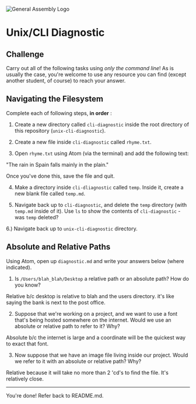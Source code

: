 ![General Assembly Logo](http://i.imgur.com/ke8USTq.png)

# Unix/CLI Diagnostic

## Challenge

Carry out all of the following tasks using _only the command line_! As is
usually the case, you're welcome to use any resource you can find (except
another student, of course) to reach your answer.

## Navigating the Filesystem

Complete each of following steps, **in order** :

1. Create a new directory called `cli-diagnostic` inside the root directory of
this repository (`unix-cli-diagnostic`).

2. Create a new file inside `cli-diagnostic` called `rhyme.txt`.

3. Open `rhyme.txt` using Atom (via the terminal) and add the following text:

 "The rain in Spain falls mainly in the plain."

 Once you've done this, save the file and quit.

4. Make a directory inside `cli-dliagnostic` called `temp`. Inside it, create a new blank file called `temp.md`.

5. Navigate back up to `cli-diagnostic`, and delete the `temp` directory (with `temp.md` inside of it). Use `ls` to show the contents of `cli-diagnostic` - was `temp` deleted?

6.) Navigate back up to `unix-cli-diagnostic` directory.

## Absolute and Relative Paths

Using Atom, open up `diagnostic.md` and write your answers below (where indicated).

1. Is `/Users/blah_blah/Desktop` a relative path or an absolute path? How do you know?

Relative b/c desktop is relative to blah and the users directory. it's like saying the bank is next to the post office.

2. Suppose that we're working on a project, and we want to use a font that's being hosted somewhere on the internet. Would we use an absolute or relative path to refer to it? Why?

Absolute b/c the internet is large and a coordinate will be the quickest way to exact that font.

3. Now suppose that we have an image file living inside our project. Would we refer to it with an absolute or relative path? Why?

Relative because it will take no more than 2 'cd's to find the file. It's relatively close.
 <!-- Answer Ends Here -->

<hr>

You're done! Refer back to README.md.
